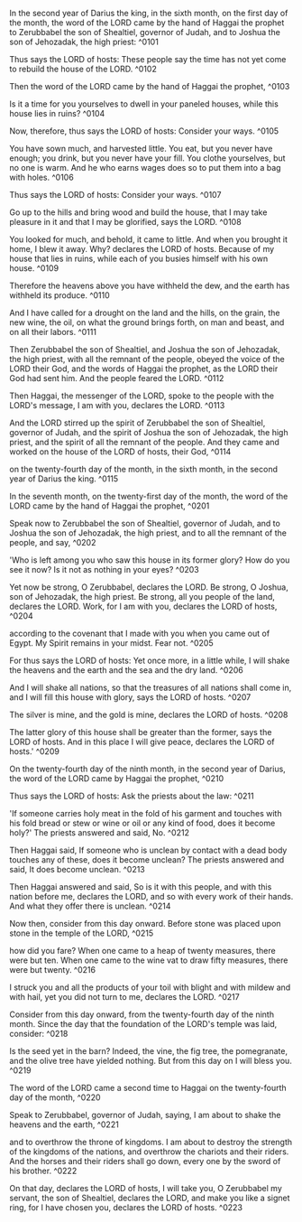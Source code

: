 In the second year of Darius the king, in the sixth month, on the first day of the month, the word of the LORD came by the hand of Haggai the prophet to Zerubbabel the son of Shealtiel, governor of Judah, and to Joshua the son of Jehozadak, the high priest: ^0101

Thus says the LORD of hosts: These people say the time has not yet come to rebuild the house of the LORD. ^0102

Then the word of the LORD came by the hand of Haggai the prophet, ^0103

Is it a time for you yourselves to dwell in your paneled houses, while this house lies in ruins? ^0104

Now, therefore, thus says the LORD of hosts: Consider your ways. ^0105

You have sown much, and harvested little. You eat, but you never have enough; you drink, but you never have your fill. You clothe yourselves, but no one is warm. And he who earns wages does so to put them into a bag with holes. ^0106

Thus says the LORD of hosts: Consider your ways. ^0107

Go up to the hills and bring wood and build the house, that I may take pleasure in it and that I may be glorified, says the LORD. ^0108

You looked for much, and behold, it came to little. And when you brought it home, I blew it away. Why? declares the LORD of hosts. Because of my house that lies in ruins, while each of you busies himself with his own house. ^0109

Therefore the heavens above you have withheld the dew, and the earth has withheld its produce. ^0110

And I have called for a drought on the land and the hills, on the grain, the new wine, the oil, on what the ground brings forth, on man and beast, and on all their labors. ^0111

Then Zerubbabel the son of Shealtiel, and Joshua the son of Jehozadak, the high priest, with all the remnant of the people, obeyed the voice of the LORD their God, and the words of Haggai the prophet, as the LORD their God had sent him. And the people feared the LORD. ^0112

Then Haggai, the messenger of the LORD, spoke to the people with the LORD's message, I am with you, declares the LORD. ^0113

And the LORD stirred up the spirit of Zerubbabel the son of Shealtiel, governor of Judah, and the spirit of Joshua the son of Jehozadak, the high priest, and the spirit of all the remnant of the people. And they came and worked on the house of the LORD of hosts, their God, ^0114

on the twenty-fourth day of the month, in the sixth month, in the second year of Darius the king. ^0115


In the seventh month, on the twenty-first day of the month, the word of the LORD came by the hand of Haggai the prophet, ^0201

Speak now to Zerubbabel the son of Shealtiel, governor of Judah, and to Joshua the son of Jehozadak, the high priest, and to all the remnant of the people, and say, ^0202

'Who is left among you who saw this house in its former glory? How do you see it now? Is it not as nothing in your eyes? ^0203

Yet now be strong, O Zerubbabel, declares the LORD. Be strong, O Joshua, son of Jehozadak, the high priest. Be strong, all you people of the land, declares the LORD. Work, for I am with you, declares the LORD of hosts, ^0204

according to the covenant that I made with you when you came out of Egypt. My Spirit remains in your midst. Fear not. ^0205

For thus says the LORD of hosts: Yet once more, in a little while, I will shake the heavens and the earth and the sea and the dry land. ^0206

And I will shake all nations, so that the treasures of all nations shall come in, and I will fill this house with glory, says the LORD of hosts. ^0207

The silver is mine, and the gold is mine, declares the LORD of hosts. ^0208

The latter glory of this house shall be greater than the former, says the LORD of hosts. And in this place I will give peace, declares the LORD of hosts.' ^0209

On the twenty-fourth day of the ninth month, in the second year of Darius, the word of the LORD came by Haggai the prophet, ^0210

Thus says the LORD of hosts: Ask the priests about the law: ^0211

'If someone carries holy meat in the fold of his garment and touches with his fold bread or stew or wine or oil or any kind of food, does it become holy?' The priests answered and said, No. ^0212

Then Haggai said, If someone who is unclean by contact with a dead body touches any of these, does it become unclean? The priests answered and said, It does become unclean. ^0213

Then Haggai answered and said, So is it with this people, and with this nation before me, declares the LORD, and so with every work of their hands. And what they offer there is unclean. ^0214

Now then, consider from this day onward. Before stone was placed upon stone in the temple of the LORD, ^0215

how did you fare? When one came to a heap of twenty measures, there were but ten. When one came to the wine vat to draw fifty measures, there were but twenty. ^0216

I struck you and all the products of your toil with blight and with mildew and with hail, yet you did not turn to me, declares the LORD. ^0217

Consider from this day onward, from the twenty-fourth day of the ninth month. Since the day that the foundation of the LORD's temple was laid, consider: ^0218

Is the seed yet in the barn? Indeed, the vine, the fig tree, the pomegranate, and the olive tree have yielded nothing. But from this day on I will bless you. ^0219

The word of the LORD came a second time to Haggai on the twenty-fourth day of the month, ^0220

Speak to Zerubbabel, governor of Judah, saying, I am about to shake the heavens and the earth, ^0221

and to overthrow the throne of kingdoms. I am about to destroy the strength of the kingdoms of the nations, and overthrow the chariots and their riders. And the horses and their riders shall go down, every one by the sword of his brother. ^0222

On that day, declares the LORD of hosts, I will take you, O Zerubbabel my servant, the son of Shealtiel, declares the LORD, and make you like a signet ring, for I have chosen you, declares the LORD of hosts. ^0223